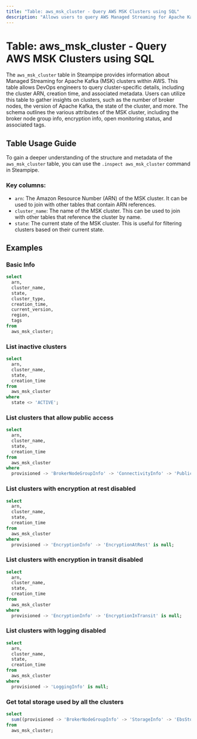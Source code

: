```yaml
---
title: "Table: aws_msk_cluster - Query AWS MSK Clusters using SQL"
description: "Allows users to query AWS Managed Streaming for Apache Kafka (MSK) clusters."
---
```


# Table: aws_msk_cluster - Query AWS MSK Clusters using SQL

The `aws_msk_cluster` table in Steampipe provides information about Managed Streaming for Apache Kafka (MSK) clusters within AWS. This table allows DevOps engineers to query cluster-specific details, including the cluster ARN, creation time, and associated metadata. Users can utilize this table to gather insights on clusters, such as the number of broker nodes, the version of Apache Kafka, the state of the cluster, and more. The schema outlines the various attributes of the MSK cluster, including the broker node group info, encryption info, open monitoring status, and associated tags.

## Table Usage Guide

To gain a deeper understanding of the structure and metadata of the `aws_msk_cluster` table, you can use the `.inspect aws_msk_cluster` command in Steampipe.

### Key columns:

- `arn`: The Amazon Resource Number (ARN) of the MSK cluster. It can be used to join with other tables that contain ARN references.
- `cluster_name`: The name of the MSK cluster. This can be used to join with other tables that reference the cluster by name.
- `state`: The current state of the MSK cluster. This is useful for filtering clusters based on their current state.

## Examples

### Basic Info

```sql
select
  arn,
  cluster_name,
  state,
  cluster_type,
  creation_time,
  current_version,
  region,
  tags
from
  aws_msk_cluster;
```

### List inactive clusters

```sql
select
  arn,
  cluster_name,
  state,
  creation_time
from
  aws_msk_cluster
where
  state <> 'ACTIVE';
```

### List clusters that allow public access

```sql
select
  arn,
  cluster_name,
  state,
  creation_time
from
  aws_msk_cluster
where
  provisioned -> 'BrokerNodeGroupInfo' -> 'ConnectivityInfo' -> 'PublicAccess' ->> 'Type' <> 'DISABLED';
```

### List clusters with encryption at rest disabled

```sql
select
  arn,
  cluster_name,
  state,
  creation_time
from
  aws_msk_cluster
where
  provisioned -> 'EncryptionInfo' -> 'EncryptionAtRest' is null;
```

### List clusters with encryption in transit disabled

```sql
select
  arn,
  cluster_name,
  state,
  creation_time
from
  aws_msk_cluster
where
  provisioned -> 'EncryptionInfo' -> 'EncryptionInTransit' is null;
```

### List clusters with logging disabled

```sql
select
  arn,
  cluster_name,
  state,
  creation_time
from
  aws_msk_cluster
where
  provisioned -> 'LoggingInfo' is null;
```

### Get total storage used by all the clusters

```sql
select
  sum((provisioned -> 'BrokerNodeGroupInfo' -> 'StorageInfo' -> 'EbsStorageInfo' ->> 'VolumeSize')::int) as total_storage
from
  aws_msk_cluster;
```
